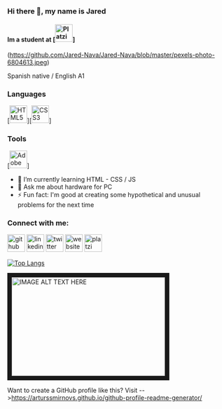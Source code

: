 ### Hi there 👋, my name is Jared
#### Im a student at [<img src='https://cdn.jsdelivr.net/npm/simple-icons@3.0.1/icons/github.svg' alt='Platzi' height='40'>]
(https://github.com/Jared-Nava/Jared-Nava/blob/master/pexels-photo-6804613.jpeg)

Spanish native / English A1

### Languages
[<img src='https://cdn.jsdelivr.net/npm/simple-icons@3.0.1/icons/github.svg' alt='HTML5' height='40'>][<img src='https://cdn.jsdelivr.net/npm/simple-icons@3.0.1/icons/github.svg' alt='CSS3' height='40'>]
### Tools
[<img src='https://cdn.jsdelivr.net/npm/simple-icons@3.0.1/icons/github.svg' alt='Adobe XD' height='40'>]


- 🌱 I’m currently learning HTML - CSS / JS 
- 💬 Ask me about hardware for PC 
- ⚡ Fun fact: I'm good at creating some hypothetical and unusual problems for the next time 

### Connect with me:
[<img src='https://cdn.jsdelivr.net/npm/simple-icons@3.0.1/icons/github.svg' alt='github' height='40'>](https://github.com/Jared-Nava)  [<img src='https://cdn.jsdelivr.net/npm/simple-icons@3.0.1/icons/linkedin.svg' alt='linkedin' height='40'>](https://www.linkedin.com/in/jarednava/)  [<img src='https://cdn.jsdelivr.net/npm/simple-icons@3.0.1/icons/twitter.svg' alt='twitter' height='40'>](https://twitter.com/@yare_liddell)  [<img src='https://cdn.jsdelivr.net/npm/simple-icons@3.0.1/icons/icloud.svg' alt='website' height='40'>](https://jarednava.dev)  [<img src='https://cdn.jsdelivr.net/npm/simple-icons@3.0.1/icons/platzi.svg' alt='platzi' height='40'>](https://platzi.com/@Jared.Nava/)  

[![Top Langs](https://github-readme-stats.vercel.app/api/top-langs/?username=Jared-Nava)](https://github.com/anuraghazra/github-readme-stats)

<a href="http://www.youtube.com/watch?feature=player_embedded&v=ulQikuTZ4zI
" target="_blank"><img src="http://img.youtube.com/vi/ulQikuTZ4zI/0.jpg" 
alt="IMAGE ALT TEXT HERE" width="350" height= 225 border="10" /></a>

Want to create a GitHub profile like this?
Visit -->https://arturssmirnovs.github.io/github-profile-readme-generator/

<!--
**jared-nava-jared-nava** is a ✨ _special_ ✨ repository because its `README.md` (this file) appears on your GitHub profile.
Here are some ideas to get you started:
- 🔭 I’m currently working on ...
- 🌱 I’m currently learning ...
- 👯 I’m looking to collaborate on ...
- 🤔 I’m looking for help with ...
- 💬 Ask me about ...
- 📫 How to reach me: ...
- 😄 Pronouns: ...
- ⚡ Fun fact: ...
-->
